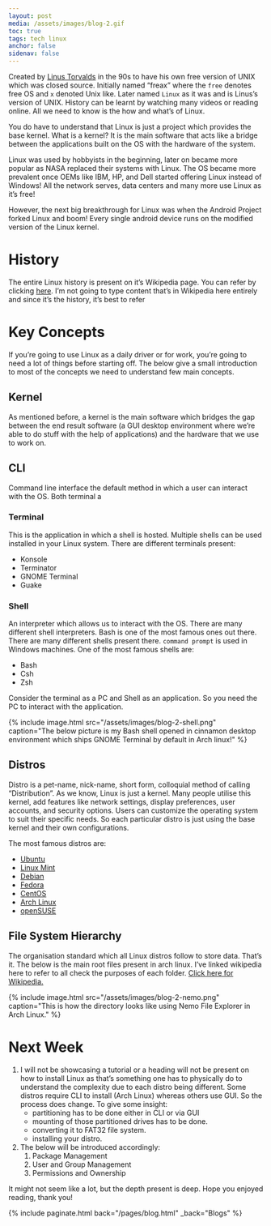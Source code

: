```yaml
---
layout: post
media: /assets/images/blog-2.gif
toc: true
tags: tech linux
anchor: false
sidenav: false
---
```


Created by [Linus Torvalds](https://www.wikiwand.com/en/Linus_Torvalds) in the 90s to have his own free version of UNIX which was closed source. Initially named “freax” where the `free` denotes free OS and `x` denoted Unix like. Later named `Linux` as it was and is Linus’s version of UNIX. History can be learnt by watching many videos or reading online. All we need to know is the how and what’s of Linux.

You do have to understand that Linux is just a project which provides the base kernel. What is a kernel? It is the main software that acts like a bridge between the applications built on the OS with the hardware of the system.

Linux was used by hobbyists in the beginning, later on became more popular as NASA replaced their systems with Linux. The OS became more prevalent once OEMs like IBM, HP, and Dell started offering Linux instead of Windows! All the network serves, data centers and many more use Linux as it’s free!

However, the next big breakthrough for Linux was when the Android Project forked Linux and boom! Every single android device runs on the modified version of the Linux kernel.

# History

The entire Linux history is present on it’s Wikipedia page. You can refer by clicking [here](https://www.wikiwand.com/en/Linux). I’m not going to type content that’s in Wikipedia here entirely and since it’s the history, it’s best to refer 

# Key Concepts

If you’re going to use Linux as a daily driver or for work, you’re going to need a lot of things before starting off. The below give a small introduction to most of the concepts we need to understand few main concepts.

## Kernel

As mentioned before, a kernel is the main software which bridges the gap between the end result software (a GUI desktop environment where we’re able to do stuff with the help of applications) and the hardware that we use to work on.

## CLI

Command line interface the default method in which a user can interact with the OS. Both terminal a

### Terminal

This is the application in which a shell is hosted. Multiple shells can be used installed in your Linux system. There are different terminals present:

- Konsole
- Terminator
- GNOME Terminal
- Guake

### Shell

An interpreter which allows us to interact with the OS. There are many different shell interpreters. Bash is one of the most famous ones out there. There are many different shells present there. `command prompt` is used in Windows machines. One of the most famous shells are:

- Bash
- Csh
- Zsh

Consider the terminal as a PC and Shell as an application. So you need the PC to interact with the application. 

{% 
    include image.html
    src="/assets/images/blog-2-shell.png"
    caption="The below picture is my Bash shell opened in cinnamon desktop environment which ships GNOME Terminal by default in Arch linux!"
%}

## Distros

Distro is a pet-name, nick-name, short form, colloquial method of calling “Distribution”. As we know, Linux is just a kernel. Many people utilise this kernel, add features like network settings, display preferences, user accounts, and security options. Users can customize the operating system to suit their specific needs. So each particular distro is just using the base kernel and their own configurations.

The most famous distros are:

- [Ubuntu](https://ubuntu.com/)
- [Linux Mint](https://linuxmint.com/)
- [Debian](https://www.debian.org/)
- [Fedora](https://fedoraproject.org/)
- [CentOS](https://www.google.com/url?sa=t&rct=j&q=&esrc=s&source=web&cd=&cad=rja&uact=8&ved=2ahUKEwjurNvJv8iEAxUXxjgGHRLmAiQQFnoECAYQAQ&url=https%3A%2F%2Fwww.centos.org%2F&usg=AOvVaw24F1kPE8esqFjSkPl4FTQj&opi=89978449)
- [Arch Linux](https://www.google.com/url?sa=t&rct=j&q=&esrc=s&source=web&cd=&cad=rja&uact=8&ved=2ahUKEwi-o7zPv8iEAxVE1jgGHUOdAqcQFnoECAgQAQ&url=https%3A%2F%2Farchlinux.org%2F&usg=AOvVaw3X9YYIhQ9BYf5SUFHaBZ4z&opi=89978449)
- [openSUSE](https://www.google.com/url?sa=t&rct=j&q=&esrc=s&source=web&cd=&cad=rja&uact=8&ved=2ahUKEwjz2uTTv8iEAxUe4zgGHSdSC6gQFnoECAYQAQ&url=https%3A%2F%2Fwww.opensuse.org%2F&usg=AOvVaw04JYVJT5HYGKWAvvyoPYf_&opi=89978449)

## File System Hierarchy

The organisation standard which all Linux distros follow to store data. That’s it. The below is the main root files present in arch linux. I’ve linked wikipedia here to refer to all check the purposes of each folder. [Click here for Wikipedia.](https://www.wikiwand.com/en/Filesystem_Hierarchy_Standard)

{%
    include image.html
    src="/assets/images/blog-2-nemo.png"
    caption="This is how the directory looks like using Nemo File Explorer in Arch Linux."
%}

# Next Week

1. I will not be showcasing a tutorial or a heading will not be present on how to install Linux as that’s something one has to physically do to understand the complexity due to each distro being different. Some distros require CLI to install (Arch Linux) whereas others use GUI. So the process does change. To give some insight:
    - partitioning has to be done either in CLI or via GUI
    - mounting of those partitioned drives has to be done.
    - converting it to FAT32 file system.
    - installing your distro.
2. The below will be introduced accordingly:
    1. Package Management
    2. User and Group Management
    3. Permissions and Ownership

It might not seem like a lot, but the depth present is deep. Hope you enjoyed reading, thank you!

{%
    include paginate.html
    back="/pages/blog.html"
    _back="Blogs"
%}